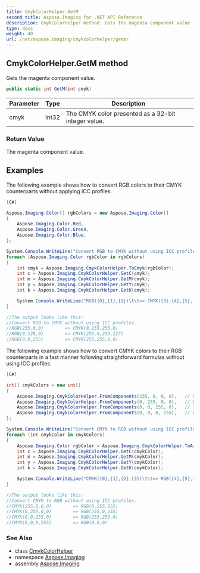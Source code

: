 ```yaml
---
title: CmykColorHelper.GetM
second_title: Aspose.Imaging for .NET API Reference
description: CmykColorHelper method. Gets the magenta component value
type: docs
weight: 40
url: /net/aspose.imaging/cmykcolorhelper/getm/
---
```

## CmykColorHelper.GetM method

Gets the magenta component value.

```csharp
public static int GetM(int cmyk)
```

| Parameter | Type | Description |
| --- | --- | --- |
| cmyk | Int32 | The CMYK color presented as a 32-bit integer value. |

### Return Value

The magenta component value.

## Examples

The following example shows how to convert RGB colors to their CMYK counterparts without applying ICC profiles.

```csharp
[C#]

Aspose.Imaging.Color[] rgbColors = new Aspose.Imaging.Color[]
{
    Aspose.Imaging.Color.Red,
    Aspose.Imaging.Color.Green,
    Aspose.Imaging.Color.Blue,
};

System.Console.WriteLine("Convert RGB to CMYK without using ICC profiles.");
foreach (Aspose.Imaging.Color rgbColor in rgbColors)
{
    int cmyk = Aspose.Imaging.CmykColorHelper.ToCmyk(rgbColor);
    int c = Aspose.Imaging.CmykColorHelper.GetC(cmyk);
    int m = Aspose.Imaging.CmykColorHelper.GetM(cmyk);
    int y = Aspose.Imaging.CmykColorHelper.GetY(cmyk);
    int k = Aspose.Imaging.CmykColorHelper.GetK(cmyk);

    System.Console.WriteLine("RGB({0},{1},{2})\t\t=> CMYK({3},{4},{5},{6})", rgbColor.R, rgbColor.G, rgbColor.B, c, m, y, k);
}

//The output looks like this:
//Convert RGB to CMYK without using ICC profiles.
//RGB(255,0,0)        => CMYK(0,255,255,0)
//RGB(0,128,0)        => CMYK(255,0,255,127)
//RGB(0,0,255)        => CMYK(255,255,0,0)
```

The following example shows how to convert CMYK colors to their RGB counterparts in a fast manner following straightforward formulas without using ICC profiles.

```csharp
[C#]

int[] cmykColors = new int[]
{
    Aspose.Imaging.CmykColorHelper.FromComponents(255, 0, 0, 0),   // Cyan
    Aspose.Imaging.CmykColorHelper.FromComponents(0, 255, 0, 0),   // Magenta
    Aspose.Imaging.CmykColorHelper.FromComponents(0, 0, 255, 0),   // Yellow
    Aspose.Imaging.CmykColorHelper.FromComponents(0, 0, 0, 255),   // Black
};

System.Console.WriteLine("Convert CMYK to RGB without using ICC profiles.");
foreach (int cmykColor in cmykColors)
{
    Aspose.Imaging.Color rgbColor = Aspose.Imaging.CmykColorHelper.ToArgb(cmykColor);
    int c = Aspose.Imaging.CmykColorHelper.GetC(cmykColor);
    int m = Aspose.Imaging.CmykColorHelper.GetM(cmykColor);
    int y = Aspose.Imaging.CmykColorHelper.GetY(cmykColor);
    int k = Aspose.Imaging.CmykColorHelper.GetK(cmykColor);

    System.Console.WriteLine("CMYK({0},{1},{2},{3})\t\t=> RGB({4},{5},{6})", c, m, y, k, rgbColor.R, rgbColor.G, rgbColor.B);
}

//The output looks like this:
//Convert CMYK to RGB without using ICC profiles.
//CMYK(255,0,0,0)        => RGB(0,255,255)
//CMYK(0,255,0,0)        => RGB(255,0,255)
//CMYK(0,0,255,0)        => RGB(255,255,0)
//CMYK(0,0,0,255)        => RGB(0,0,0)
```

### See Also

* class [CmykColorHelper](../)
* namespace [Aspose.Imaging](../../cmykcolorhelper/)
* assembly [Aspose.Imaging](../../../)


